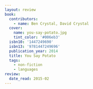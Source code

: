 ```yaml
---
layout: review
book:
  contributors:
    - name: Ben Crystal, David Crystal
  cover:
    name: you-say-potato.jpg
    tint_color: '#006eb3'
  isbn10: '1447249690'
  isbn13: '9781447249696'
  publication_year: 2014
  title: You Say Potato
  tags:
    - non-fiction
    - languages
review:
  date_read: 2015-02
---
```

